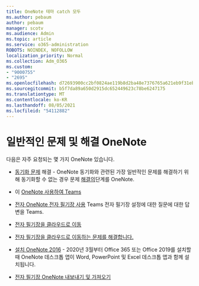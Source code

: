 ```yaml
---
title: OneNote 테마 catch 모두
ms.author: pebaum
author: pebaum
manager: scotv
ms.audience: Admin
ms.topic: article
ms.service: o365-administration
ROBOTS: NOINDEX, NOFOLLOW
localization_priority: Normal
ms.collection: Adm_O365
ms.custom:
- "9000755"
- "2695"
ms.openlocfilehash: d72693900cc2bf0824ae119b8d2ba48e7376765a621eb9f31eb0fe053735f0b0
ms.sourcegitcommit: b5f7da89a650d2915dc652449623c78be6247175
ms.translationtype: MT
ms.contentlocale: ko-KR
ms.lasthandoff: 08/05/2021
ms.locfileid: "54112882"
---
```

# <a name="common-issues-and-resolutions-with-onenote"></a>일반적인 문제 및 해결 OneNote

다음은 자주 요청되는 몇 가지 OneNote 있습니다.

- [동기화 문제](https://support.office.com/article/299495ef-66d1-448f-90c1-b785a6968d45) 해결 - OneNote 동기화와 관련된 가장 일반적인 문제를 해결하기 위해 동기화할 수 없는 경우 문제 [해결의](https://support.office.com/article/Fix-issues-when-you-can-t-sync-OneNote-299495ef-66d1-448f-90c1-b785a6968d45)단계를 OneNote.

- 이 [OneNote 사용하여 Teams](https://support.microsoft.com/office/0ec78cc3-ba3b-4279-a88e-aa40af9865c2) 

- [전자 OneNote 전자 필기장 사용](https://support.office.com/article/bd77f11f-27cd-4d41-bfbd-2b11799f1440) Teams 전자 필기장 설정에 대한 질문에 대한 답변을 Teams.

- [전자 필기장을 클라우드로 이동](https://support.office.com/article/d5c28b91-7b9c-45be-8f0c-529bdbba019a)

- [전자 필기장을 클라우드로 이동하는 문제를 해결합니다.](https://support.office.com/article/70528107-11dc-4f3f-b695-b150059dfd78)

- [설치 OneNote 2016](https://support.office.com/article/c08068d8-b517-4464-9ff2-132cb9c45c08) - 2020년 3월부터 Office 365 또는 Office 2019를 설치할 때 OneNote 데스크톱 앱이 Word, PowerPoint 및 Excel 데스크톱 앱과 함께 설치됩니다.

- [전자 필기장 OneNote 내보내기 및 가져오기](https://support.office.com/article/a4b60da5-8f33-464e-b1ba-b95ce540f309)

